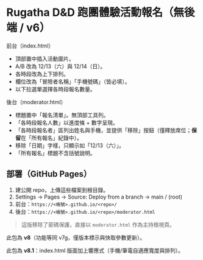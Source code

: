 # Rugatha D&D 跑團體驗活動報名（無後端 / v6）

前台（index.html）
- 頂部置中插入活動圖片。
- A/B 改為 12/13（六）與 12/14（日）。
- 各時段改為上下排列。
- 欄位改為「冒險者名稱」「手機號碼」（皆必填）。
- 以下拉選單選擇各時段報名數量。

後台（moderator.html）
- 標題置中「報名清單」。無頂部工具列。
- 「各時段報名人數」以進度條 + 數字呈現。
- 「各時段報名者」區列出姓名與手機，並提供「移除」按鈕（僅釋放席位；**保留**在「所有報名」紀錄中）。
- 移除「日期」字樣，只顯示如「12/13（六）」。
- 「所有報名」標題不含括號說明。

## 部署（GitHub Pages）
1. 建公開 repo，上傳這些檔案到根目錄。
2. Settings → Pages → Source: Deploy from a branch → main / (root)
3. 前台：`https://<帳號>.github.io/<repo>/`
4. 後台：`https://<帳號>.github.io/<repo>/moderator.html`


> 這版移除了密碼保護，直接以 `moderator.html` 作為主持檢視頁。

此包為 **v8**（功能等同 v7g，僅版本標示與快取參數更新）。

此包為 **v8.1**：index.html 版面加上響應式（手機/筆電自適應寬度與排列）。